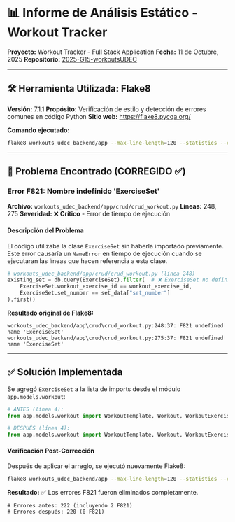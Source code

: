 # 📊 Informe de Análisis Estático - Workout Tracker

**Proyecto:** Workout Tracker - Full Stack Application
**Fecha:** 11 de Octubre, 2025
**Repositorio:** [2025-G15-workoutsUDEC](https://github.com/Diego-ipt/2025-G15-workoutsUDEC)

---

## 🛠️ Herramienta Utilizada: Flake8

**Versión:** 7.1.1
**Propósito:** Verificación de estilo y detección de errores comunes en código Python
**Sitio web:** https://flake8.pycqa.org/

**Comando ejecutado:**

```bash
flake8 workouts_udec_backend/app --max-line-length=120 --statistics --count
```

---

## 🐛 Problema Encontrado (CORREGIDO ✅)

### **Error F821: Nombre indefinido 'ExerciseSet'**

**Archivo:** `workouts_udec_backend/app/crud/crud_workout.py`
**Líneas:** 248, 275
**Severidad:** ❌ **Crítico** - Error de tiempo de ejecución

#### Descripción del Problema

El código utilizaba la clase `ExerciseSet` sin haberla importado previamente. Este error causaría un `NameError` en tiempo de ejecución cuando se ejecutaran las líneas que hacen referencia a esta clase.

```python
# workouts_udec_backend/app/crud/crud_workout.py (línea 248)
existing_set = db.query(ExerciseSet).filter(  # ❌ ExerciseSet no definido
    ExerciseSet.workout_exercise_id == workout_exercise_id,
    ExerciseSet.set_number == set_data["set_number"]
).first()
```

**Resultado original de Flake8:**

```
workouts_udec_backend/app\crud\crud_workout.py:248:37: F821 undefined name 'ExerciseSet'
workouts_udec_backend/app\crud\crud_workout.py:275:37: F821 undefined name 'ExerciseSet'
```

---

## ✅ Solución Implementada

Se agregó `ExerciseSet` a la lista de imports desde el módulo `app.models.workout`:

```python
# ANTES (línea 4):
from app.models.workout import WorkoutTemplate, Workout, WorkoutExercise, WorkoutTemplateExercise

# DESPUÉS (línea 4):
from app.models.workout import WorkoutTemplate, Workout, WorkoutExercise, WorkoutTemplateExercise, ExerciseSet
```

#### Verificación Post-Corrección

Después de aplicar el arreglo, se ejecutó nuevamente Flake8:

```bash
flake8 workouts_udec_backend/app --max-line-length=120 --statistics --count
```

**Resultado:** ✅ Los errores F821 fueron eliminados completamente.

```
# Errores antes: 222 (incluyendo 2 F821)
# Errores después: 220 (0 F821)
```
